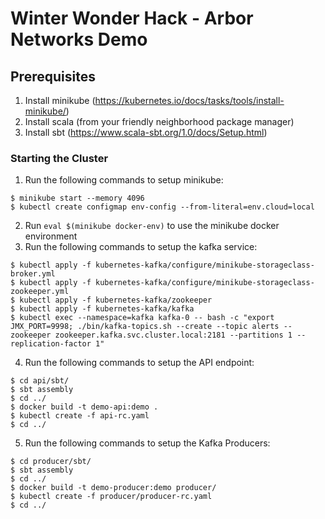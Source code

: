 # Winter Wonder Hack - Arbor Networks Demo

## Prerequisites

1. Install minikube (https://kubernetes.io/docs/tasks/tools/install-minikube/)
2. Install scala (from your friendly neighborhood package manager)
3. Install sbt (https://www.scala-sbt.org/1.0/docs/Setup.html)


### Starting the Cluster

1. Run the following commands to setup minikube:
```
$ minikube start --memory 4096
$ kubectl create configmap env-config --from-literal=env.cloud=local
```
2. Run `eval $(minikube docker-env)` to use the minikube docker environment
3. Run the following commands to setup the kafka service:
```
$ kubectl apply -f kubernetes-kafka/configure/minikube-storageclass-broker.yml
$ kubectl apply -f kubernetes-kafka/configure/minikube-storageclass-zookeeper.yml
$ kubectl apply -f kubernetes-kafka/zookeeper
$ kubectl apply -f kubernetes-kafka/kafka
$ kubectl exec --namespace=kafka kafka-0 -- bash -c "export JMX_PORT=9998; ./bin/kafka-topics.sh --create --topic alerts --zookeeper zookeeper.kafka.svc.cluster.local:2181 --partitions 1 --replication-factor 1"
```
4. Run the following commands to setup the API endpoint:
```
$ cd api/sbt/
$ sbt assembly
$ cd ../
$ docker build -t demo-api:demo .
$ kubectl create -f api-rc.yaml
$ cd ../
```
5. Run the following commands to setup the Kafka Producers:
```
$ cd producer/sbt/
$ sbt assembly
$ cd ../
$ docker build -t demo-producer:demo producer/
$ kubectl create -f producer/producer-rc.yaml
$ cd ../
```
